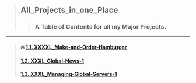 > ## All_Projects_in_one_Place
>> ### A Table of Contents for all my Major Projects.

---

> #### :fire: [1.1. XXXXL_Make-and-Order-Hamburger](https://react-build-burger-project.web.app/)
> #### [1.2. XXXL_Global-News-1](https://github.com/LukaszKolodziejski/XXXL_Global-News-1)
> #### [1.3. XXXL_Managing-Global-Servers-1](https://github.com/LukaszKolodziejski/XXXL_Managing-Global-Servers-1)
> #### []()
> #### []()
> #### []()
> #### []()
> #### []()
> #### []()
> #### []()
> #### []()
> #### []()





